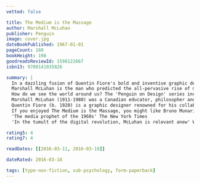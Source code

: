 ```yaml
---
vetted: false

title: The Medium is the Massage
author: Marshall McLuhan
publisher: Penguin
image: cover.jpg
dateBookPublished: 1967-01-01
pageCount: 160
bookHeight: 198
goodreadsReviewId: 1598122667
isbn13: 9780141035826

summary: |
  In a dazzling fusion of Quentin Fiore's bold and inventive graphic design and Marshall McLuhan's unique insight into technology, advertising and mass-media, The Medium is the Massage is a unique study of human communication in the twentieth century, published in Penguin Modern Classics
  Marshall McLuhan is the man who predicted the all-pervasive rise of modern mass media. Blending text, image and photography, his 1960 classic The Medium is the Massage illustrates how the growth of technology utterly reshapes society, personal lives and sensory perceptions, so that we are effectively transformed by the means we use to communicate. His theories, many of which are illustrated in this astonishing 'inventory of effects', force us to question how modes of communication have shaped society. This concept, and his ideas such as rolling, up-to-the-minute news broadcasts and the media 'Global Village' have proved decades ahead of their time.
  How do we see the world around us? The 'Penguin on Design' series includes the works of creative thinkers whose writings on art, design and the media have changed our vision forever.
  Marshall McLuhan (1911-1980) was a Canadian educator, philosopher and scholar - a professor of English Literature, a literary critic and a communications theorist. McLuhan's work is viewed as one of the cornerstones of the study of media theory. Among his other works are The Mechanical Bride (1951), The Gutenberg Galaxy (1962) and Understanding Media (1964).
  Quentin Fiore (b. 1920) is a graphic designer renowned for his collaborations with writers including the academic Marshall McLuhan and the futurist and engineer Buckminster Fuller.
  If you enjoyed The Medium is the Massage, you might like Bruno Munari's Design as Art, also available in Penguin Modern Classics.
  'The media prophet of the 1960s' The New York Times
  'In the tumult of the digital revolution, McLuhan is relevant anew' Wired

rating5: 4
rating7: 4

readDates: [[2016-03-11, 2016-03-18]]

dateRated: 2016-03-18

tags: [type-non-fiction, sub-psychology, form-paperback]
---
```

